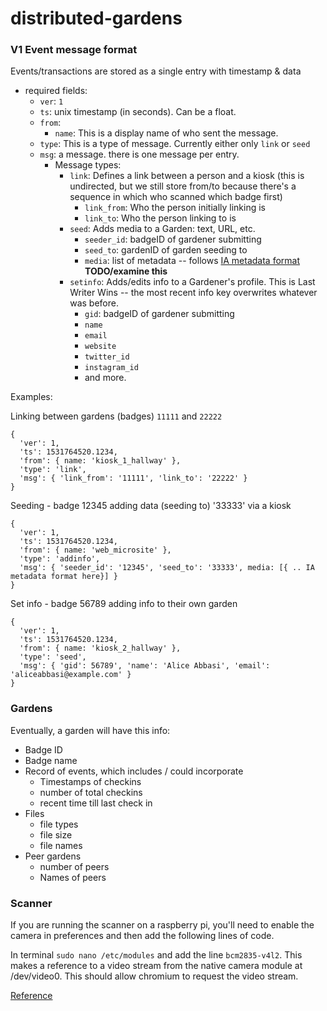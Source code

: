 # distributed-gardens



### V1 Event message format

Events/transactions are stored as a single entry with timestamp & data

- required fields:
  - `ver`: `1`
  - `ts`: unix timestamp (in seconds). Can be a float.
  - `from`: 
    - `name`: This is a display name of who sent the message. 
  - `type`: This is a type of message. Currently either only `link` or `seed`
  - `msg`: a message. there is one message per entry.
    - Message types:
      - `link`: Defines a link between a person and a kiosk (this is undirected, but we still store from/to because there's a sequence in which who scanned which badge first)
        - `link_from`: Who the person initially linking is 
        - `link_to`: Who the person linking to is
      - `seed`: Adds media to a Garden: text, URL, etc.
        - `seeder_id`: badgeID of gardener submitting
        - `seed_to`: gardenID of garden seeding to
        - `media`: list of metadata -- follows [IA metadata format](https://internetarchive.readthedocs.io/en/latest/metadata.html) **TODO/examine this**
      - `setinfo`: Adds/edits info to a Gardener's profile. This is Last Writer Wins -- the most recent info key overwrites whatever was before.
        - `gid`: badgeID of gardener submitting
        - `name`
        - `email`
        - `website`
        - `twitter_id`
        - `instagram_id`
        - and more.

Examples:

Linking between gardens (badges) `11111` and `22222`
```
{
  'ver': 1,
  'ts': 1531764520.1234,
  'from': { name: 'kiosk_1_hallway' },
  'type': 'link',
  'msg': { 'link_from': '11111', 'link_to': '22222' }
}
```

Seeding - badge 12345 adding data (seeding to) '33333' via a kiosk
```
{
  'ver': 1,
  'ts': 1531764520.1234,
  'from': { name: 'web_microsite' },
  'type': 'addinfo', 
  'msg': { 'seeder_id': '12345', 'seed_to': '33333', media: [{ .. IA metadata format here}] }
}
```

Set info - badge 56789 adding info to their own garden
```
{
  'ver': 1,
  'ts': 1531764520.1234,
  'from': { name: 'kiosk_2_hallway' },
  'type': 'seed', 
  'msg': { 'gid': 56789', 'name': 'Alice Abbasi', 'email': 'aliceabbasi@example.com' } 
}
```

### Gardens

Eventually, a garden will have this info:
- Badge ID 
- Badge name
- Record of events, which includes / could incorporate
  - Timestamps of checkins
  - number of total checkins
  - recent time till last check in
- Files 
  - file types
  - file size
  - file names
- Peer gardens
  - number of peers
  - Names of peers
  
### Scanner

If you are running the scanner on a raspberry pi, you'll need to enable the camera in preferences and then add the following lines of code.

In terminal `sudo nano /etc/modules` and add the line `bcm2835-v4l2`. This makes a reference to a video stream from the native camera module at /dev/video0. This should allow chromium to request the video stream.

[Reference](https://www.raspberrypi.org/forums/viewtopic.php?t=194311)
